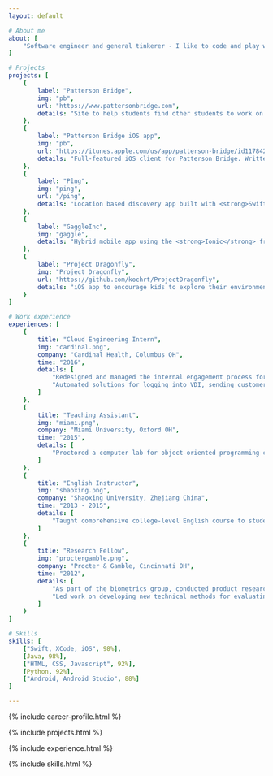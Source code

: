 ```yaml
---
layout: default

# About me
about: [
    "Software engineer and general tinkerer - I like to code and play with new technology. I'm currently a senior at Miami University, and most recently was a Cloud Engineering Intern at Cardinal Health in Columbus, Ohio, where I had the opportunity to work with AWS and do a lot of python scripting. I can be bribed with good Chinese food."
]

# Projects
projects: [
    {
        label: "Patterson Bridge", 
        img: "pb",
        url: "https://www.pattersonbridge.com", 
        details: "Site to help students find other students to work on projects together. Why wait for a startup weekend to find talent and start your business? Written in <strong>Angular2</strong> with Google's <strong>Firebase</strong> as a backend."
    },
    {
        label: "Patterson Bridge iOS app", 
        img: "pb",
        url: "https://itunes.apple.com/us/app/patterson-bridge/id1178426060?mt=8", 
        details: "Full-featured iOS client for Patterson Bridge. Written in <strong>Swift 3</strong> for iPad and iPhone."
    },
    {
        label: "Pîng", 
        img: "ping",
        url: "/ping", 
        details: "Location based discovery app built with <strong>Swift</strong> and <strong>Firebase</strong>. Currently in Apple's TestFlight Beta program"
    },
    {
        label: "GaggleInc", 
        img: "gaggle",
        details: "Hybrid mobile app using the <strong>Ionic</strong> framework and <strong>Angular2</strong> in a three-person Agile development environment"
    },
    {
        label: "Project Dragonfly", 
        img: "Project Dragonfly",
        url: "https://github.com/kochrt/ProjectDragonfly", 
        details: "iOS app to encourage kids to explore their environment and ask scientific questions. <strong>Swift 3</strong>"
    }
]

# Work experience
experiences: [
    {
        title: "Cloud Engineering Intern",
        img: "cardinal.png",
        company: "Cardinal Health, Columbus OH",
        time: "2016",
        details: [
            "Redesigned and managed the internal engagement process for requesting Amazon Web Services (AWS) resources, streamlining the process by which resources are provisioned",
            "Automated solutions for logging into VDI, sending customer emails based on data from an Excel spreadsheet, and entering queries into Neo4j graph database all using Python"
        ]
    },
    {
        title: "Teaching Assistant",
        img: "miami.png",
        company: "Miami University, Oxford OH",
        time: "2015",
        details: [
            "Proctored a computer lab for object-oriented programming course, focusing on good coding practices, readability, and object-oriented design"
        ]
    },
    {
        title: "English Instructor",
        img: "shaoxing.png",
        company: "Shaoxing University, Zhejiang China",
        time: "2013 - 2015",
        details: [
            "Taught comprehensive college-level English course to students while learning Chinese"
        ]
    },
    {
        title: "Research Fellow",
        img: "proctergamble.png",
        company: "Procter & Gamble, Cincinnati OH",
        time: "2012",
        details: [
            "As part of the biometrics group, conducted product research and consumer testing using various biometric tools and human factors, including facial expression coding, eye tracking using Tobii, implicit cognition studies, and Facial Action Coding System (FACS)",
            "Led work on developing new technical methods for evaluating product performance based on sensory feedback from consumers (Pantene)"
        ]
    }
]

# Skills
skills: [
    ["Swift, XCode, iOS", 98%],
    [Java, 98%],
    ["HTML, CSS, Javascript", 92%],
    [Python, 92%],
    ["Android, Android Studio", 88%]
]

---
```


{% include career-profile.html %}
            
{% include projects.html %}

{% include experience.html %}
            
{% include skills.html %}

